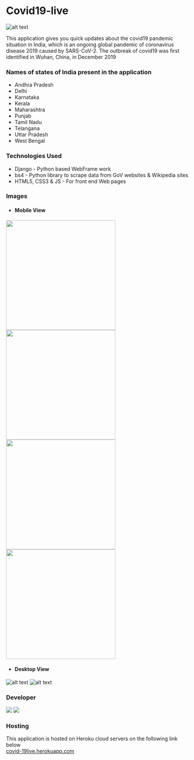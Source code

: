 # Covid19-live

![alt text](https://img.techpowerup.org/200705/8.jpg)

This application gives you quick updates about the covid19 pandemic situation in India, which is an ongoing global pandemic of coronavirus disease 2019 caused by SARS-CoV-2. The outbreak of covid19 was first identified in Wuhan, China, in December 2019

### Names of states of India present in the application
* Andhra Pradesh
* Delhi
* Karnataka
* Kerala
* Maharashtra
* Punjab
* Tamil Nadu
* Telangana
* Uttar Pradesh
* West Bengal

### Technologies Used
* Django - Python based WebFrame work
* bs4 - Python library to scrape data from GoV websites & Wikipedia sites
* HTML5, CSS3 & JS - For front end Web pages

### Images

* #### Mobile View
<img align="center" src="https://img.techpowerup.org/200705/1.jpg" width="300">
<img align="center" src="https://img.techpowerup.org/200705/2420.jpg" width="300">
<img align="center" src="https://img.techpowerup.org/200705/3401.jpg" width="300">
<img align="center" src="https://img.techpowerup.org/200705/4.jpg" width="300">

* #### Desktop View
![alt text](https://img.techpowerup.org/200705/5.png)
![alt text](https://img.techpowerup.org/200705/7.png)

### Developer
<img src="https://img.techpowerup.org/200705/name.gif">

<img src="https://upload.wikimedia.org/wikipedia/commons/thumb/e/e7/Instagram_logo_2016.svg/132px-Instagram_logo_2016.svg.png" >

### Hosting
This application is hosted on Heroku cloud servers on the following link below<br/>
[covid-19live.herokuapp.com](https://covid-19liveindia.herokuapp.com/)
